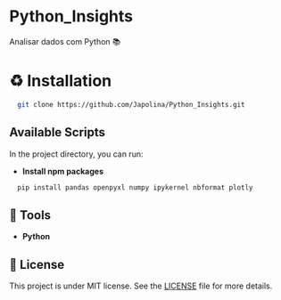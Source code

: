 # Python_Insights
Analisar dados com Python 📚

# ♻️ Installation
```bash
  git clone https://github.com/Japolina/Python_Insights.git
```
## Available Scripts

In the project directory, you can run:
- **Install npm packages**
```bash
  pip install pandas openpyxl numpy ipykernel nbformat plotly
```

## 🔨 Tools
- **Python**

## 📜 License
This project is under MIT license. See the <a href="https://github.com/Japolina/Python_Insights/blob/master/LICENSE">LICENSE</a> file for more details.
